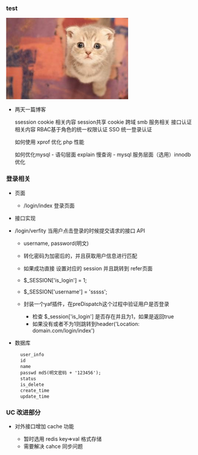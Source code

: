 ### test

![](/assets/u=734814280,4172228468&fm=21&gp=0.jpg)

- 两天一篇博客
    
    ssession cookie 相关内容
        session共享
        cookie 跨域
    smb 服务相关
    接口认证相关内容
    RBAC基于角色的统一权限认证
    SSO 统一登录认证
    
    如何使用 xprof 优化 php 性能
    
    如何优化mysql
        - 语句层面 explain 慢查询
        - mysql 服务层面（选用）innodb 优化

### 登录相关

- 页面

    - /login/index 登录页面
    
- 接口实现
    
 - /login/verfity  当用户点击登录的时候提交请求的接口 API
    
    - username, password(明文) 
    - 转化密码为加密后的，并且获取用户信息进行匹配
    - 如果成功直接 设置对应的 session 并且跳转到 refer页面     
    - $_SESSION['is_login'] = 1;
    - $_SESSION['username'] = 'sssss';
            
    - 封装一个yaf插件，在preDispatch这个过程中验证用户是否登录
        - 检查 $_session['is_login'] 是否存在并且为1，如果是返回true
        - 如果没有或者不为1则跳转到header('Location: domain.com/login/index')
        
    
- 数据库
    
        user_info 
        id 
        name
        passwd md5(明文密码 + '123456');
        status
        is_delete
        create_time
        update_time
    
 
 ### UC 改进部分
 
 
 - 对外接口增加 cache 功能
 
     - 暂时选用 redis key=>val 格式存储
     - 需要解决 cahce 同步问题
     
    